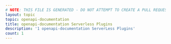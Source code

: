 ```yaml
---
# NOTE: THIS FILE IS GENERATED - DO NOT ATTEMPT TO CREATE A PULL REQUEST TO UPDATE THE DATA. 
layout: topic
topic: openapi-documentation
title: openapi-documentation Serverless Plugins
description: '1 openapi-documentation ServerLess Plugins'
count: 1
---
```

